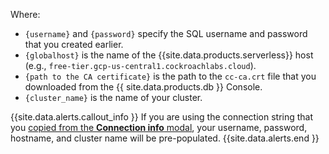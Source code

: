Where:

- `{username}` and `{password}` specify the SQL username and password that you created earlier.
- `{globalhost}` is the name of the {{site.data.products.serverless}} host (e.g., `free-tier.gcp-us-central1.cockroachlabs.cloud`).
- `{path to the CA certificate}` is the path to the `cc-ca.crt` file that you downloaded from the {{ site.data.products.db }} Console.
- `{cluster_name}` is the name of your cluster.

{{site.data.alerts.callout_info }}
If you are using the connection string that you [copied from the **Connection info** modal](#set-up-your-cluster-connection), your username, password, hostname, and cluster name will be pre-populated.
{{site.data.alerts.end }}